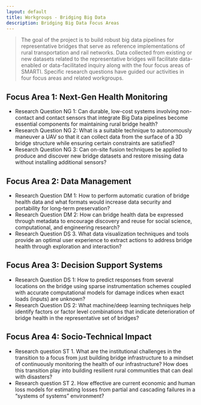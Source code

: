 ```yaml
---
layout: default
title: Workgroups - Bridging Big Data
description: Bridging Big Data Focus Areas
---
```


> The goal of the project is to build robust big data pipelines for representative bridges that serve as reference implementations of rural transportation and rail networks. Data collected from existing or new datasets related to the representative bridges will facilitate data-enabled or data-facilitated inquiry along with the four focus areas of SMARTI. Specific research questions have guided our activities in four focus areas and related workgroups.

## Focus Area 1: Next-Gen Health Monitoring
* Research Question NG 1:  Can durable, low-cost systems involving non-contact and contact sensors that integrate Big Data pipelines become essential components for maintaining rural bridge health?
* Research Question NG 2:  What is a suitable technique to autonomously maneuver a UAV so that it can collect data from the surface of a 3D bridge structure while ensuring certain constraints are satisfied?
* Research Question NG 3:  Can on-site fusion techniques be applied to produce and discover new bridge datasets and restore missing data without installing additional sensors?

## Focus Area 2: Data Management
* Research Question DM 1: How to perform automatic curation of bridge health data and what formats would increase data security and portability for long-term preservation?
* Research Question DM 2: How can bridge health data be expressed through metadata to encourage discovery and reuse for social science, computational, and engineering research?
* Research Question DS 3. What data visualization techniques and tools provide an optimal user experience to extract actions to address bridge health through exploration and interaction?

## Focus Area 3: Decision Support Systems
* Research Question DS 1: How to predict responses from several locations on the bridge using sparse instrumentation schemes coupled with accurate computational models for damage indices when exact loads (inputs) are unknown?
* Research Question DS 2: What machine/deep learning techniques help identify factors or factor level combinations that indicate deterioration of bridge health in the representative set of bridges?

## Focus Area 4: Socio-Technical Impact
* Research question ST 1. What are the institutional challenges in the transition to a focus from just building bridge infrastructure to a mindset of continuously monitoring the health of our infrastructure? How does this transition play into building resilient rural communities that can deal with disasters?
* Research question ST 2. How effective are current economic and human loss models for estimating losses from partial and cascading failures in a “systems of systems” environment?

